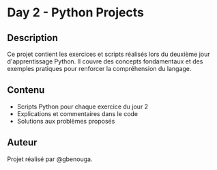 # Day 2 - Python Projects

## Description

Ce projet contient les exercices et scripts réalisés lors du deuxième jour d'apprentissage Python. Il couvre des concepts fondamentaux et des exemples pratiques pour renforcer la compréhension du langage.

## Contenu

- Scripts Python pour chaque exercice du jour 2
- Explications et commentaires dans le code
- Solutions aux problèmes proposés


## Auteur

Projet réalisé par @gbenouga.
